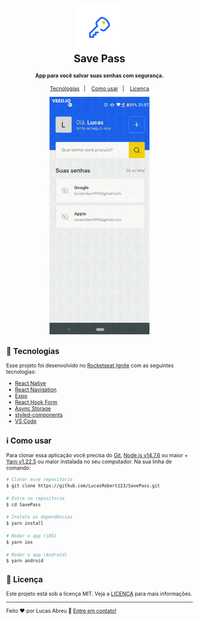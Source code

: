 <h1 align="center">
    <img alt="React RocketShoes" src="./github/logo.png" />
    <br>
    Save Pass
</h1>

<h4 align="center">
  App para você salvar suas senhas com segurança.
</h4>

<p align="center">
  <a href="#rocket-tecnologias">Tecnologias</a>&nbsp;&nbsp;&nbsp;|&nbsp;&nbsp;&nbsp;
  <a href="#information_source-como-usar">Como usar</a>&nbsp;&nbsp;&nbsp;|&nbsp;&nbsp;&nbsp;
  <a href="#memo-licença">Licença</a>
</p>

<p align="center">
  <img alt="Demo on Netlify"  src="./github/savepass.gif">
</p>

## :rocket: Tecnologias

Esse projeto foi desenvolvido no [Rocketseat Ignite](https://lp.rocketseat.com.br/ignite) com as seguintes tecnologias:

-  [React Native](https://reactnative.dev/)
-  [React Navigation](https://reactnavigation.org/)
-  [Expo](https://docs.expo.dev/)
-  [React Hook Form](https://react-hook-form.com/)
-  [Async Storage](https://github.com/react-native-async-storage/async-storage)
-  [styled-components](https://www.styled-components.com/)
-  [VS Code](https://code.visualstudio.com/)


## :information_source: Como usar

Para clonar essa aplicação você precisa do [Git](https://git-scm.com), [Node.js v14.7.6](https://nodejs.org/en/) 
ou maior + [Yarn v1.22.5](https://yarnpkg.com/) ou maior instalada no seu computador. Na sua linha de comando:

```bash
# Clonar esse repositorio
$ git clone https://github.com/LucasRobert123/SavePass.git

# Entre no repositorio
$ cd SavePass

# Instale as dependências
$ yarn install

# Rodar o app (iOS)
$ yarn ios

# Rodar o app (Android)
$ yarn android
```

## :memo: Licença
Este projeto está sob a licença MIT. Veja a [LICENÇA](https://github.com/LucasRobert123/SavePass/blob/master/LICENCE.txt) para mais informações.

---

Feito ♥ por Lucas Abreu :wave: [Entre em contato!](http://linkedin.com/in/lucas-robert-de-abreu-4a74ab1b9)
